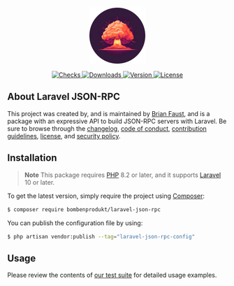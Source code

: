 <p align="center">
    <a href="https://bombenprodukt.com" target="_blank">
        <img src="https://raw.githubusercontent.com/BombenProdukt/assets/main/logo-text.svg" width="128" alt="BombenProdukt Logo" />
    </a>
</p>

<p align="center">
    <a href="https://github.com/faustbrian/laravel-json-rpc/actions">
        <img src="https://badge.sh/github/check-runs/BombenProdukt/laravel-json-rpc" alt="Checks" />
    </a>
    <a href="https://packagist.org/packages/bombenprodukt/laravel-json-rpc">
        <img src="https://badge.sh/packagist/downloads/BombenProdukt/laravel-json-rpc" alt="Downloads" />
    </a>
    <a href="https://packagist.org/packages/bombenprodukt/laravel-json-rpc">
        <img src="https://badge.sh/packagist/version/BombenProdukt/laravel-json-rpc" alt="Version" />
    </a>
    <a href="https://packagist.org/packages/bombenprodukt/laravel-json-rpc">
        <img src="https://badge.sh/packagist/license/BombenProdukt/laravel-json-rpc" alt="License" />
    </a>
</p>

## About Laravel JSON-RPC

This project was created by, and is maintained by [Brian Faust](https://github.com/faustbrian), and is a package with an expressive API to build JSON-RPC servers with Laravel. Be sure to browse through the [changelog](CHANGELOG.md), [code of conduct](.github/CODE_OF_CONDUCT.md), [contribution guidelines](.github/CONTRIBUTING.md), [license](LICENSE), and [security policy](.github/SECURITY.md).

## Installation

> **Note**
> This package requires [PHP](https://www.php.net/) 8.2 or later, and it supports [Laravel](https://laravel.com/) 10 or later.

To get the latest version, simply require the project using [Composer](https://getcomposer.org/):

```bash
$ composer require bombenprodukt/laravel-json-rpc
```

You can publish the configuration file by using:

```bash
$ php artisan vendor:publish --tag="laravel-json-rpc-config"
```

## Usage

Please review the contents of [our test suite](/tests) for detailed usage examples.
